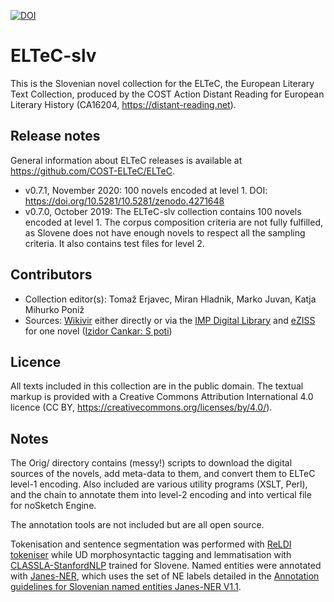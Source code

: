 [![DOI](https://zenodo.org/badge/DOI/10.5281/zenodo.3518108.svg)](https://doi.org/10.5281/zenodo.3518108)

# ELTeC-slv

This is the Slovenian novel collection for the ELTeC, the European Literary Text Collection, produced by the COST Action Distant Reading for European Literary History (CA16204, https://distant-reading.net). 

## Release notes

General information about ELTeC releases is available at https://github.com/COST-ELTeC/ELTeC.  

* v0.7.1, November 2020: 100 novels encoded at level 1. DOI: https://doi.org/10.5281/10.5281/zenodo.4271648
* v0.7.0, October 2019: The ELTeC-slv collection contains 100 novels encoded at level 1. The corpus composition criteria are not fully fulfilled, as Slovene does not have enough novels to respect all the sampling criteria. It also contains test files for level 2.

## Contributors

* Collection editor(s): Tomaž Erjavec, Miran Hladnik, Marko Juvan, Katja Mihurko Poniž
* Sources: [Wikivir](https://sl.wikisource.org/) either directly or via the [IMP Digital Library](http://hdl.handle.net/11356/1031) and [eZISS](http://nl.ijs.si/e-zrc/) for one novel ([Izidor Cankar: S poti](http://nl.ijs.si/e-zrc/izidor/index-en.html))

## Licence

All texts included in this collection are in the public domain. The textual markup is provided with a Creative Commons Attribution International 4.0 licence (CC BY, https://creativecommons.org/licenses/by/4.0/).

## Notes

The Orig/ directory contains (messy!) scripts to download the digital
sources of the novels, add meta-data to them, and convert them to ELTeC
level-1 encoding. Also included are various utility programs (XSLT, Perl),
and the chain to annotate them into level-2 encoding and into
vertical file for noSketch Engine.

The annotation tools are not included but are all open source.

Tokenisation and sentence segmentation was performed with [ReLDI
tokeniser](https://github.com/clarinsi/reldi-tokeniser) while UD
morphosyntactic tagging and lemmatisation with
[CLASSLA-StanfordNLP](https://github.com/clarinsi/classla-stanfordnlp)
trained for Slovene. Named entities were annotated with
[Janes-NER](https://github.com/clarinsi/janes-ner), which uses the set
of NE labels detailed in the [Annotation guidelines for Slovenian
named entities Janes-NER
V1.1](http://nl.ijs.si/janes/wp-content/uploads/2017/09/SlovenianNER-eng-v1.1.pdf).
